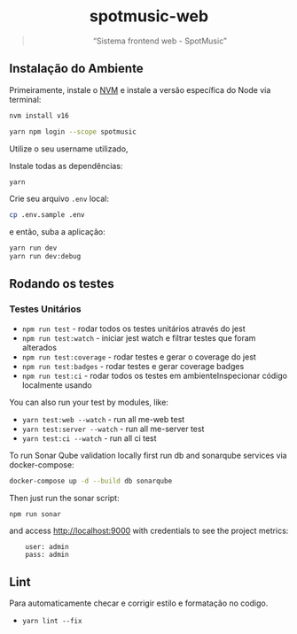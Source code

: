 
<div align="center">
  <h1>
    spotmusic-web
  </h1>

  > “Sistema frontend web - SpotMusic”
</div>


## Instalação do Ambiente

Primeiramente, instale o [NVM](https://github.com/nvm-sh/nvm) e instale a versão específica do Node via terminal:

```bash
nvm install v16
```


```bash
yarn npm login --scope spotmusic
```
Utilize o seu username utilizado,

Instale todas as dependências:

```bash
yarn
```

Crie seu arquivo `.env` local:

```bash
cp .env.sample .env
```

e então, suba a aplicação:

```bash
yarn run dev
yarn run dev:debug
```

## Rodando os testes

### Testes Unitários

- `npm run test` - rodar todos os testes unitários através do jest
- `npm run test:watch` - iniciar jest watch e filtrar testes que foram alterados
- `npm run test:coverage` - rodar testes e gerar o coverage do jest
- `npm run test:badges` - rodar testes e gerar coverage badges
- `npm run test:ci` - rodar todos os testes em ambienteInspecionar código localmente usando

You can also run your test by modules, like:

- `yarn test:web --watch` - run all me-web test
- `yarn test:server --watch` - run all me-server test
- `yarn test:ci --watch` - run all ci test

To run Sonar Qube validation locally first run db and sonarqube services via docker-compose:

```bash
docker-compose up -d --build db sonarqube
```

Then just run the sonar script:

```bash
npm run sonar
```

and access [http://localhost:9000](http://localhost:9000) with credentials to see the project metrics:

```
    user: admin
    pass: admin
```

## Lint
Para automaticamente checar e corrigir estilo e formatação no codigo.

- `yarn lint --fix`
